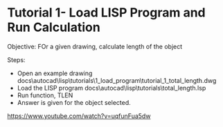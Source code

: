 # Tutorial 1- Load LISP Program and Run Calculation

Objective: FOr a given drawing, calculate length of the object

Steps:
- Open an example drawing
docs\autocad\lisp\tutorials\1_load_program\tutorial_1_total_length.dwg
- Load the LISP program
docs\autocad\lisp\tutorials\total_length.lsp
- Run function, TLEN
- Answer is given for the object selected.

https://www.youtube.com/watch?v=uqfunFua5dw



